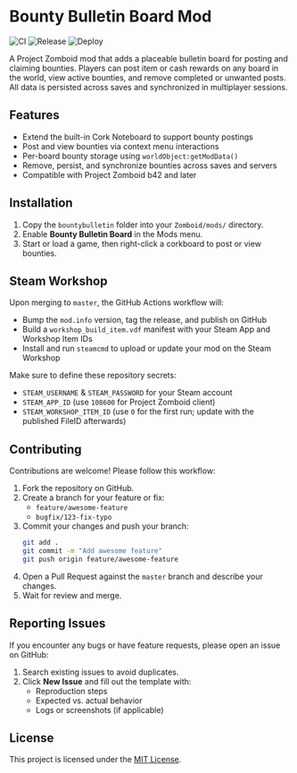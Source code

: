 # Bounty Bulletin Board Mod

<!-- GitHub Actions status badges: they reflect the workflow status for the current branch -->
![CI](https://github.com/jessebobrien/projectzomboid-bulletinboard/actions/workflows/ci.yml/badge.svg)
![Release](https://github.com/jessebobrien/projectzomboid-bulletinboard/actions/workflows/release.yml/badge.svg)
![Deploy](https://github.com/jessebobrien/projectzomboid-bulletinboard/actions/workflows/workshop-upload.yml/badge.svg)

A Project Zomboid mod that adds a placeable bulletin board for posting and claiming bounties. Players can post item or cash rewards on any board in the world, view active bounties, and remove completed or unwanted posts. All data is persisted across saves and synchronized in multiplayer sessions.

## Features

- Extend the built-in Cork Noteboard to support bounty postings
- Post and view bounties via context menu interactions
- Per-board bounty storage using `worldObject:getModData()`
- Remove, persist, and synchronize bounties across saves and servers
- Compatible with Project Zomboid b42 and later

## Installation

1. Copy the `bountybulletin` folder into your `Zomboid/mods/` directory.
2. Enable **Bounty Bulletin Board** in the Mods menu.
3. Start or load a game, then right-click a corkboard to post or view bounties.

## Steam Workshop

Upon merging to `master`, the GitHub Actions workflow will:
- Bump the `mod.info` version, tag the release, and publish on GitHub
- Build a `workshop_build_item.vdf` manifest with your Steam App and Workshop Item IDs
- Install and run `steamcmd` to upload or update your mod on the Steam Workshop

Make sure to define these repository secrets:
- `STEAM_USERNAME` & `STEAM_PASSWORD` for your Steam account
- `STEAM_APP_ID` (use `108600` for Project Zomboid client)
- `STEAM_WORKSHOP_ITEM_ID` (use `0` for the first run; update with the published FileID afterwards)

## Contributing

Contributions are welcome! Please follow this workflow:

1. Fork the repository on GitHub.
2. Create a branch for your feature or fix:
   - `feature/awesome-feature`
   - `bugfix/123-fix-typo`
3. Commit your changes and push your branch:
   ```bash
   git add .
   git commit -m "Add awesome feature"
   git push origin feature/awesome-feature
   ```
4. Open a Pull Request against the `master` branch and describe your changes.
5. Wait for review and merge.

## Reporting Issues

If you encounter any bugs or have feature requests, please open an issue on GitHub:

1. Search existing issues to avoid duplicates.
2. Click **New Issue** and fill out the template with:
   - Reproduction steps
   - Expected vs. actual behavior
   - Logs or screenshots (if applicable)

## License

This project is licensed under the [MIT License](LICENSE).
